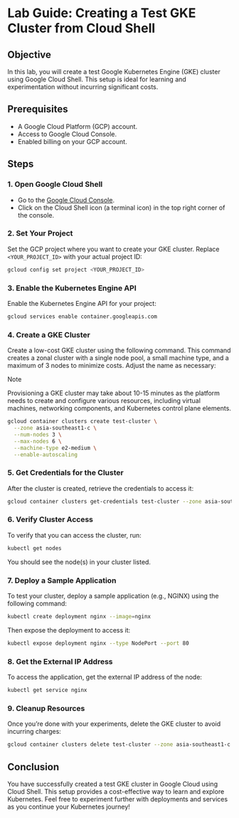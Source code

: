 # Lab Guide: Creating a Test GKE Cluster from Cloud Shell

## Objective

In this lab, you will create a test Google Kubernetes Engine (GKE) cluster using Google Cloud Shell. This setup is ideal for learning and experimentation without incurring significant costs.

## Prerequisites

- A Google Cloud Platform (GCP) account.
- Access to Google Cloud Console.
- Enabled billing on your GCP account.

## Steps

### 1. **Open Google Cloud Shell**

- Go to the [Google Cloud Console](https://console.cloud.google.com/).
- Click on the Cloud Shell icon (a terminal icon) in the top right corner of the console.

### 2. **Set Your Project**

Set the GCP project where you want to create your GKE cluster. Replace `<YOUR_PROJECT_ID>` with your actual project ID:

```bash
gcloud config set project <YOUR_PROJECT_ID>
```

### 3. **Enable the Kubernetes Engine API**

Enable the Kubernetes Engine API for your project:

```bash
gcloud services enable container.googleapis.com
```

### 4. **Create a GKE Cluster**

Create a low-cost GKE cluster using the following command. This command creates a zonal cluster with a single node pool, a small machine type, and a maximum of 3 nodes to minimize costs. Adjust the name as necessary:

> [!NOTE]  
> Provisioning a GKE cluster may take about 10-15 minutes as the platform needs to create and configure various resources, including virtual machines, networking components, and Kubernetes control plane elements.

```bash
gcloud container clusters create test-cluster \
  --zone asia-southeast1-c \
  --num-nodes 3 \
  --max-nodes 6 \
  --machine-type e2-medium \
  --enable-autoscaling
```

### 5. **Get Credentials for the Cluster**

After the cluster is created, retrieve the credentials to access it:

```bash
gcloud container clusters get-credentials test-cluster --zone asia-southeast1-c
```

### 6. **Verify Cluster Access**

To verify that you can access the cluster, run:

```bash
kubectl get nodes
```

You should see the node(s) in your cluster listed.

### 7. **Deploy a Sample Application**

To test your cluster, deploy a sample application (e.g., NGINX) using the following command:

```bash
kubectl create deployment nginx --image=nginx
```

Then expose the deployment to access it:

```bash
kubectl expose deployment nginx --type NodePort --port 80
```

### 8. **Get the External IP Address**

To access the application, get the external IP address of the node:

```bash
kubectl get service nginx
```

### 9. **Cleanup Resources**

Once you’re done with your experiments, delete the GKE cluster to avoid incurring charges:

```bash
gcloud container clusters delete test-cluster --zone asia-southeast1-c --quiet
```

## Conclusion

You have successfully created a test GKE cluster in Google Cloud using Cloud Shell. This setup provides a cost-effective way to learn and explore Kubernetes. Feel free to experiment further with deployments and services as you continue your Kubernetes journey!
